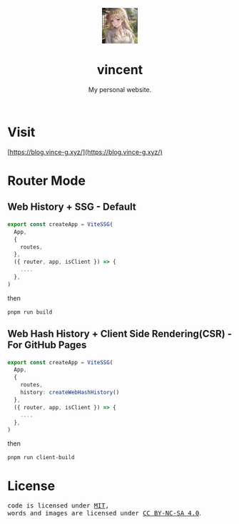 <p align="center">
    <img src="./.github/avatar.png" style="height: 80px;"/>
</p>

<h1 align="center">vincent</h1>

<p align="center">My personal website.</p>

<br>

# Visit
[https://blog.vince-g.xyz/](https://blog.vince-g.xyz/)

# Router Mode

## Web History + SSG - Default
```typescript
export const createApp = ViteSSG(
  App,
  {
    routes,
  },
  ({ router, app, isClient }) => {
    ....
  },
)
```

then

```shell
pnpm run build
```

## Web Hash History + Client Side Rendering(CSR) - For GitHub Pages
```typescript
export const createApp = ViteSSG(
  App,
  {
    routes,
    history: createWebHashHistory()
  },
  ({ router, app, isClient }) => {
    ....
  },
)
```

then

```shell
pnpm run client-build
```


# License
<samp>code is licensed under <a href='./LICENSE'>MIT</a>,<br> words and images are licensed under <a href='https://creativecommons.org/licenses/by-nc-sa/4.0/'>CC BY-NC-SA 4.0</a></samp>.